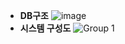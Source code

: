 * **DB구조**
![image](https://github.com/soo5o/Allyak/assets/90204622/31bfa020-7199-4c9f-a9fe-4f09af0e8e4f)
* **시스템 구성도**
![Group 1](https://github.com/soo5o/Allyak/assets/90204622/75294b45-d005-42ee-841c-3829e963679e)

